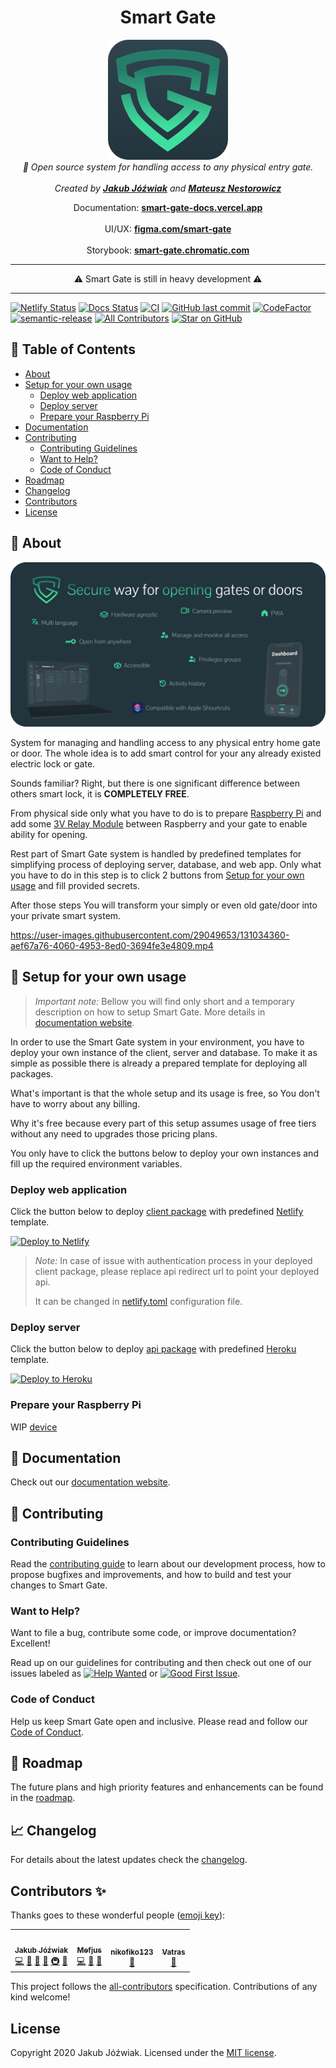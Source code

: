 <h1 align="center">Smart Gate</h1>

<p align="center">
    <a href="https://github.com/Jozwiaczek/smart-gate">
        <img src="./readme-logo.png" alt="smart gate logo" width="192" height="192"/>
    </a>
    <br>
    <i>🔐 Open source system for handling access to any physical entry gate.</i>
    <br>
    <br>
    <i>Created by <a href="https://github.com/Jozwiaczek"><b>Jakub Jóźwiak</b></a> and <a href='https://github.com/Mefjus'><b>Mateusz Nestorowicz</b></a></i>
</p>

<p align="center">
    Documentation:
    <a href="https://smart-gate-docs.vercel.app/"><strong>smart-gate-docs.vercel.app</strong></a>
    <br>
    <br>
    UI/UX:
    <a href="https://www.figma.com/file/MqlnLhknWh1u0Ho8z1Oefe/Smart-Gate?node-id=0%3A1"><strong>figma.com/smart-gate</strong></a>
    <br>
    <br>
    Storybook:
    <a href="https://main--6059282c88843d002106b484.chromatic.com"><strong>smart-gate.chromatic.com</strong></a>
</p>

<hr/>

<p align="center">⚠️ Smart Gate is still in heavy development ⚠️</p>

<hr/>

[![Netlify Status](https://api.netlify.com/api/v1/badges/426cfdcb-e5e4-4067-97f2-c6106bde9195/deploy-status)](https://app.netlify.com/sites/smart-gate/deploys)
[![Docs Status](https://img.shields.io/github/deployments/Jozwiaczek/smart-gate/Production?label=Docs&logo=vercel&logoColor=white)](https://smart-gate-docs.vercel.app/)
[![CI](https://github.com/Jozwiaczek/smart-gate/actions/workflows/continous_integration.yml/badge.svg?branch=dev)](https://github.com/Jozwiaczek/smart-gate/actions/workflows/continous_integration.yml)
[![GitHub last commit](https://img.shields.io/github/last-commit/Jozwiaczek/smart-gate)](https://github.com/Jozwiaczek/smart-gate/commits)
[![CodeFactor](https://www.codefactor.io/repository/github/jozwiaczek/smart-gate/badge)](https://www.codefactor.io/repository/github/jozwiaczek/smart-gate)
[![semantic-release](https://img.shields.io/badge/%20%20%F0%9F%93%A6%F0%9F%9A%80-semantic--release-e10079.svg)](https://github.com/semantic-release/semantic-release)
[![All Contributors](https://img.shields.io/badge/all_contributors-4-orange.svg)](#contributors-)
[![Star on GitHub](https://img.shields.io/github/stars/Jozwiaczek/smart-gate.svg?style=social)](https://github.com/Jozwiaczek/smart-gate)

## 🚩 Table of Contents

- [About](#-about)
- [Setup for your own usage](#-setup-for-your-own-usage)
  - [Deploy web application](#-deploy-web-application)
  - [Deploy server](#-deploy-server)
  - [Prepare your Raspberry Pi](#-prepare-your-raspberry-pi)
- [Documentation](#-documentation)
- [Contributing](#-contributing)
  - [Contributing Guidelines](#-contributing-guidelines)
  - [Want to Help?](#-want-to-help?)
  - [Code of Conduct](#-code-of-conduct)
- [Roadmap](#-roadmap)
- [Changelog](#-changelog)
- [Contributors](#-contributors)
- [License](#-license)

## 🔑 About

![Smart gate info banner](banner-about.png)

System for managing and handling access to any physical entry home gate or door.
The whole idea is to add smart control for your any already existed electric lock or gate.

Sounds familiar?
Right, but there is one significant difference between others smart lock, it is **COMPLETELY FREE**.

From physical side only what you have to do is to prepare [Raspberry Pi](https://www.raspberrypi.org/products/) and add some [3V Relay Module](https://www.google.com/search?q=relay+module+3v&tbm=isch&ved=2ahUKEwjll9aUt8_yAhVXvyoKHeMbBmgQ2-cCegQIABAA&oq=relay+module+3v&gs_lcp=CgNpbWcQAzIHCCMQ7wMQJzIGCAAQCBAeUKweWP8hYNEjaABwAHgAgAFliAGXApIBAzIuMZgBAKABAaoBC2d3cy13aXotaW1nwAEB&sclient=img&ei=o-wnYaW6Ldf-qgHjt5jABg&bih=1329&biw=2560&rlz=1C5CHFA_enPL923PL923) between Raspberry and your gate to enable ability for opening.

Rest part of Smart Gate system is handled by predefined templates for simplifying process of deploying server, database, and web app.
Only what you have to do in this step is to click 2 buttons from [Setup for your own usage](#-setup-for-your-own-usage) and fill provided secrets.

After those steps You will transform your simply or even old gate/door into your private smart system.

https://user-images.githubusercontent.com/29049653/131034360-aef67a76-4060-4953-8ed0-3694fe3e4809.mp4

## 🚛 Setup for your own usage

> _Important note:_ Bellow you will find only short and a temporary description on how to setup Smart Gate.
> More details in [documentation website](https://smart-gate-docs.vercel.app/).

In order to use the Smart Gate system in your environment, you have to deploy your own instance
of the client, server and database.
To make it as simple as possible there is already a prepared template for deploying all packages.

What's important is that the whole setup and its usage is free, so You don't have to worry about any billing.

Why it's free because every part of this setup assumes usage of free tiers without any need to upgrades those pricing plans.

You only have to click the buttons below to deploy your own instances and fill up the required environment variables.

### Deploy web application

Click the button below to deploy [client package](packages/client/README.md) with predefined [Netlify](https://www.netlify.com) template.

[![Deploy to Netlify](https://www.netlify.com/img/deploy/button.svg)](https://app.netlify.com/start/deploy?repository=https://github.com/Jozwiaczek/smart-gate)

> _Note:_
> In case of issue with authentication process in your deployed client package, please replace api redirect url to point your deployed api.
>
> It can be changed in [netlify.toml](packages/client/netlify.toml) configuration file.

### Deploy server

Click the button below to deploy [api package](packages/api/README.md) with predefined [Heroku](https://www.heroku.com) template.

[![Deploy to Heroku](https://www.herokucdn.com/deploy/button.svg)](https://heroku.com/deploy?template=https://github.com/Jozwiaczek/smart-gate)

### Prepare your Raspberry Pi

WIP [device](packages/device/README.md)

## 📖 Documentation

Check out our [documentation website](https://smart-gate-docs.vercel.app/).

## 🙏 Contributing

### Contributing Guidelines

Read the [contributing guide](CONTRIBUTING.md) to learn about our development process, how to propose bugfixes and improvements, and how to build and test your changes to Smart Gate.

### Want to Help?

Want to file a bug, contribute some code, or improve documentation? Excellent!

Read up on our guidelines for contributing and then check out one of our issues labeled as [![Help Wanted](https://img.shields.io/github/issues/Jozwiaczek/smart-gate/help%20wanted.svg)](https://github.com/Jozwiaczek/smart-gate/issues?q=is%3Aopen+is%3Aissue+label%3A%22help-wanted%22) or [![Good First Issue](https://img.shields.io/github/issues/Jozwiaczek/smart-gate/good%20first%20issue.svg)](https://github.com/Jozwiaczek/smart-gate/issues?q=is%3Aopen+is%3Aissue+label%3A%22good+first+issue%22).

### Code of Conduct

Help us keep Smart Gate open and inclusive. Please read and follow our [Code of Conduct](CODE_OF_CONDUCT.md).

## 📍 Roadmap

The future plans and high priority features and enhancements can be found in the [roadmap](https://github.com/Jozwiaczek/smart-gate/projects/1).

## 📈 Changelog

For details about the latest updates check the [changelog](CHANGELOG.md).

## Contributors ✨

Thanks goes to these wonderful people ([emoji key](https://allcontributors.org/docs/en/emoji-key)):

<!-- ALL-CONTRIBUTORS-LIST:START - Do not remove or modify this section -->
<!-- prettier-ignore-start -->
<!-- markdownlint-disable -->
<table>
  <tr>
    <td align="center"><a href="https://github.com/Jozwiaczek"><img src="https://avatars.githubusercontent.com/u/29049653?v=4?s=100" width="100px;" alt=""/><br /><sub><b>Jakub Jóźwiak</b></sub></a><br /><a href="https://github.com/Jozwiaczek/smart-gate/commits?author=Jozwiaczek" title="Code">💻</a> <a href="https://github.com/Jozwiaczek/smart-gate/commits?author=Jozwiaczek" title="Documentation">📖</a> <a href="#design-Jozwiaczek" title="Design">🎨</a> <a href="#ideas-Jozwiaczek" title="Ideas, Planning, & Feedback">🤔</a> <a href="#infra-Jozwiaczek" title="Infrastructure (Hosting, Build-Tools, etc)">🚇</a> <a href="https://github.com/Jozwiaczek/smart-gate/pulls?q=is%3Apr+reviewed-by%3AJozwiaczek" title="Reviewed Pull Requests">👀</a></td>
    <td align="center"><a href="https://github.com/Mefjus"><img src="https://avatars.githubusercontent.com/u/29005327?v=4?s=100" width="100px;" alt=""/><br /><sub><b>Mefjus</b></sub></a><br /><a href="https://github.com/Jozwiaczek/smart-gate/commits?author=Mefjus" title="Code">💻</a> <a href="#ideas-Mefjus" title="Ideas, Planning, & Feedback">🤔</a> <a href="https://github.com/Jozwiaczek/smart-gate/pulls?q=is%3Apr+reviewed-by%3AMefjus" title="Reviewed Pull Requests">👀</a></td>
    <td align="center"><a href="https://github.com/nikofiko123"><img src="https://avatars.githubusercontent.com/u/39961079?v=4?s=100" width="100px;" alt=""/><br /><sub><b>nikofiko123</b></sub></a><br /><a href="#design-nikofiko123" title="Design">🎨</a></td>
    <td align="center"><a href="https://github.com/Vatras"><img src="https://avatars.githubusercontent.com/u/4075877?v=4?s=100" width="100px;" alt=""/><br /><sub><b>Vatras</b></sub></a><br /><a href="https://github.com/Jozwiaczek/smart-gate/pulls?q=is%3Apr+reviewed-by%3AVatras" title="Reviewed Pull Requests">👀</a></td>
  </tr>
</table>

<!-- markdownlint-restore -->
<!-- prettier-ignore-end -->

<!-- ALL-CONTRIBUTORS-LIST:END -->

This project follows the [all-contributors](https://github.com/all-contributors/all-contributors) specification. Contributions of any kind welcome!

## License

Copyright 2020 Jakub Jóźwiak.
Licensed under the [MIT license](LICENSE).
